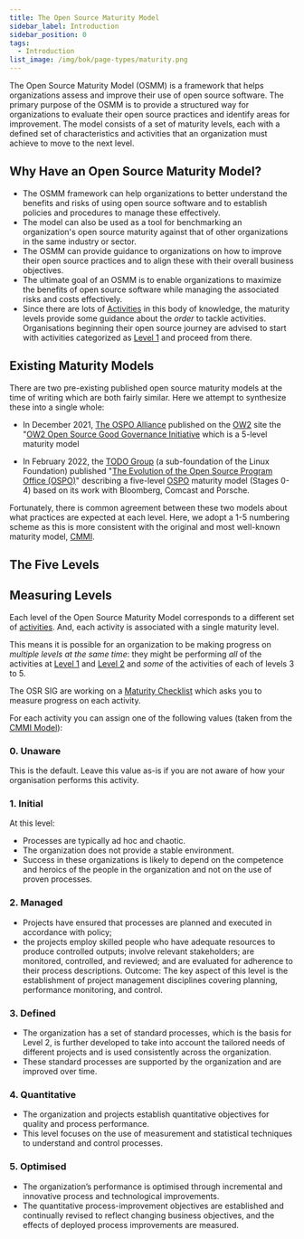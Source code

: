```yaml
---
title: The Open Source Maturity Model
sidebar_label: Introduction
sidebar_position: 0
tags: 
  - Introduction
list_image: /img/bok/page-types/maturity.png
---
```


 The Open Source Maturity Model (OSMM) is a framework that helps organizations assess and improve their use of open source software. The primary purpose of the OSMM is to provide a structured way for organizations to evaluate their open source practices and identify areas for improvement. The model consists of a set of maturity levels, each with a defined set of characteristics and activities that an organization must achieve to move to the next level.

## Why Have an Open Source Maturity Model?

- The OSMM framework can help organizations to better understand the benefits and risks of using open source software and to establish policies and procedures to manage these effectively. 
- The model can also be used as a tool for benchmarking an organization's open source maturity against that of other organizations in the same industry or sector. 
- The OSMM can provide guidance to organizations on how to improve their open source practices and to align these with their overall business objectives. 
- The ultimate goal of an OSMM is to enable organizations to maximize the benefits of open source software while managing the associated risks and costs effectively.
- Since there are lots of [Activities](../Activities/Introduction) in this body of knowledge, the maturity levels provide some guidance about the _order_ to tackle activities.  Organisations beginning their open source journey are advised to start with activities categorized as [Level 1](Level-1) and proceed from there.

## Existing Maturity Models

There are two pre-existing published open source maturity models at the time of writing which are both fairly similar.  Here we attempt to synthesize these into a single whole:

- In December 2021, [The OSPO Alliance](https://ospo.zone) published on the [OW2](https://www.ow2.org) site the "[OW2 Open Source Good Governance Initiative](https://www.ow2.org/view/OSS_Governance/) which is a 5-level maturity model 

- In February 2022, the [TODO Group](https://todogroup.org) (a sub-foundation of the Linux Foundation) published "[The Evolution of the Open Source Program Office (OSPO)](https://www.linuxfoundation.org/research/the-evolution-of-the-open-source-program-office-ospo)" describing a five-level [OSPO](../Roles/OSPO) maturity model (Stages 0-4) based on its work with Bloomberg, Comcast and Porsche.  

Fortunately, there is common agreement between these two models about what practices are expected at each level.  Here, we adopt a 1-5 numbering scheme as this is more consistent with the original and most well-known maturity model, [CMMI](https://en.wikipedia.org/wiki/Capability_Maturity_Model_Integration).

## The Five Levels

<BokTagList filter="OSMM" tag="OSMM" />

## Measuring Levels

Each level of the Open Source Maturity Model corresponds to a different set of [activities](../Activities/Introduction).  And, each activity is associated with a single maturity level.  

This means it is possible for an organization to be making progress on _multiple levels at the same time_:  they might be performing _all_ of the activities at [Level 1](Level-1) and [Level 2](Level-2) and _some_ of the activities of each of levels 3 to 5.  

The OSR SIG are working on a [Maturity Checklist](Checklist) which asks you to measure progress on each activity.  

For each activity you can assign one of the following values (taken from the [CMMI Model](https://en.wikipedia.org/wiki/Capability_Maturity_Model_Integration)):

### 0. Unaware

This is the default.  Leave this value as-is if you are not aware of how your organisation performs this activity.

### 1. Initial

At this level:

 - Processes are typically ad hoc and chaotic. 
 - The organization does not provide a stable environment. 
 - Success in these organizations is likely to depend on the competence and heroics of the people in the organization and not on the use of proven processes.

### 2. Managed

 - Projects have ensured that processes are planned and executed in accordance with policy; 
 - the projects employ skilled people who have adequate resources to produce controlled outputs; involve relevant stakeholders; are monitored, controlled, and reviewed; and are evaluated for adherence to their process descriptions.
Outcome: The key aspect of this level is the establishment of project management disciplines covering planning, performance monitoring, and control.

### 3. Defined

 - The organization has a set of standard processes, which is the basis for Level 2, is further developed to take into account the tailored needs of different projects and is used consistently across the organization. 
 - These standard processes are supported by the organization and are improved over time.
 
### 4. Quantitative

 - The organization and projects establish quantitative objectives for quality and process performance. 
 - This level focuses on the use of measurement and statistical techniques to understand and control processes.
 
### 5. Optimised

 - The organization’s performance is optimised through incremental and innovative process and technological improvements. 
 - The quantitative process-improvement objectives are established and continually revised to reflect changing business objectives, and the effects of deployed process improvements are measured.
 



